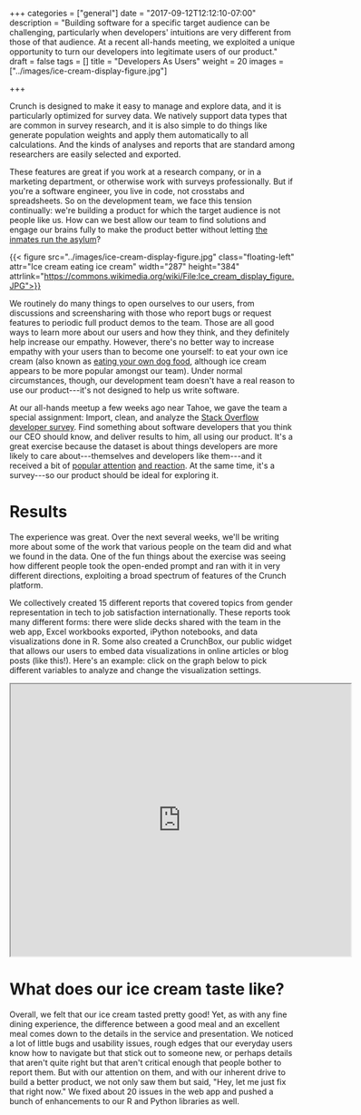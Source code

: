 +++
categories = ["general"]
date = "2017-09-12T12:12:10-07:00"
description = "Building software for a specific target audience can be challenging, particularly when developers' intuitions are very different from those of that audience. At a recent all-hands meeting, we exploited a unique opportunity to turn our developers into legitimate users of our product."
draft = false
tags = []
title = "Developers As Users"
weight = 20
images = ["../images/ice-cream-display-figure.jpg"]

+++

Crunch is designed to make it easy to manage and explore data, and it is particularly optimized for survey data. We natively support data types that are common in survey research, and it is also simple to do things like generate population weights and apply them automatically to all calculations. And the kinds of analyses and reports that are standard among researchers are easily selected and exported.

These features are great if you work at a research company, or in a marketing department, or otherwise work with surveys professionally. But if you're a software engineer, you live in code, not crosstabs and spreadsheets. So on the development team, we face this tension continually: we're building a product for which the target audience is not people like us. How can we best allow our team to find solutions and engage our brains fully to make the product better without letting [the inmates run the asylum](https://www.amazon.com/Inmates-Are-Running-Asylum-Products/dp/0672326140)?

{{< figure src="../images/ice-cream-display-figure.jpg" class="floating-left" attr="Ice cream eating ice cream" width="287" height="384" attrlink="https://commons.wikimedia.org/wiki/File:Ice_cream_display_figure.JPG">}}

We routinely do many things to open ourselves to our users, from discussions and screensharing with those who report bugs or request features to periodic full product demos to the team. Those are all good ways to learn more about our users and how they think, and they definitely help increase our empathy. However, there's no better way to increase empathy with your users than to become one yourself: to eat your own ice cream (also known as [eating your own dog food](https://en.wikipedia.org/wiki/Eating_your_own_dog_food), although ice cream appears to be more popular amongst our team). Under normal circumstances, though, our development team doesn't have a real reason to use our product---it's not designed to help us write software.

At our all-hands meetup a few weeks ago near Tahoe, we gave the team a special assignment: Import, clean, and analyze the [Stack Overflow developer survey](https://insights.stackoverflow.com/survey/). Find something about software developers that you think our CEO should know, and deliver results to him, all using our product. It's a great exercise because the dataset is about things developers are more likely to care about---themselves and developers like them---and it received a bit of [popular attention](https://stackoverflow.blog/2017/06/15/developers-use-spaces-make-money-use-tabs/)   [and reaction](http://evelinag.com/blog/2017/06-20-stackoverflow-tabs-spaces-and-salary/). At the same time, it's a survey---so our product should be ideal for exploring it.

# Results

The experience was great. Over the next several weeks, we'll be writing more about some of the work that various people on the team did and what we found in the data. One of the fun things about the exercise was seeing how different people took the open-ended prompt and ran with it in very different directions, exploiting a broad spectrum of features of the Crunch platform.

We collectively created 15 different reports that covered topics from gender representation in tech to job satisfaction internationally. These reports took many different forms: there were slide decks shared with the team in the web app, Excel workbooks exported, iPython notebooks, and data visualizations done in R. Some also created a CrunchBox, our public widget that allows our users to embed data visualizations in online articles or blog posts (like this!). Here's an example: click on the graph below to pick different variables to analyze and change the visualization settings.

<div style="text-align: center;">
<iframe src="https://s.crunch.io/widget/index.html#/ds/b877914954c7e82db199753717ddaef9/row/00001c/column/000003?viz=geo&cp=percent&dp=0&grp=stack" width="600" height="480"></iframe></div>

# What does our ice cream taste like?

Overall, we felt that our ice cream tasted pretty good! Yet, as with any fine dining experience, the difference between a good meal and an excellent meal comes down to the details in the service and presentation. We noticed a lot of little bugs and usability issues, rough edges that our everyday users know how to navigate but that stick out to someone new, or perhaps details that aren't quite right but that aren't critical enough that people bother to report them. But with our attention on them, and with our inherent drive to build a better product, we not only saw them but said, "Hey, let me just fix that right now." We fixed about 20 issues in the web app and pushed a bunch of enhancements to our R and Python libraries as well.
